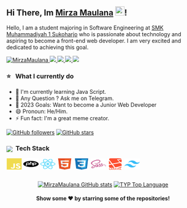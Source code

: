 ## Hi There, Im <a href="mirza-maulana.netlify.app">Mirza Maulana</a> <img src="https://media.giphy.com/media/hvRJCLFzcasrR4ia7z/giphy.gif" width="24px" height="24px">!

Hello, I am a student majoring in Software Engineering at <a href="https://smkmuh1-skh.sch.id/">SMK Muhammadiyah 1 Sukoharjo</a> who is passionate about technology and aspiring to become a front-end web developer. I am very excited and dedicated to achieving this goal.

<div> 
  <a href="https://mirza-maulana.netlify.app/"><img alt="MirzaMaulana" src="https://img.shields.io/badge/Portfolio-000?logo=vercel&logoColor=yellow&style=for-the-badge" style="vertical-align:center" /> </a>
  <a href="https://web.facebook.com/profile.php?id=100058546485490"><img src="https://img.shields.io/badge/Facebook-1DA1F2?style=for-the-badge&logo=facebook&logoColor=white"/> </a>
  <a href="https://www.instagram.com/miirzaa9_/"><img src="https://img.shields.io/badge/Instagram-E4405F?style=for-the-badge&logo=instagram&logoColor=white"/> </a>
  <a href="mirzamaulana.dev@gmail.com"><img src="https://img.shields.io/badge/Gmail-D14836?style=for-the-badge&logo=gmail&logoColor=white"/> </a>
  <a href="https://t.me/MirzaMaulana15"><img src="https://img.shields.io/badge/Telegram-3672d1?style=for-the-badge&logo=telegram&logoColor=white"/> </a>
</div>

<h3>⭐️ &nbsp; What I currently do</h3>

- 🌱 I'm currently learning Java Script.
- 💬 Any Question ? Ask me on Telegram.
- 🥅 2023 Goals: Want to become a Junior Web Developer
- 😄 Pronoun: He/Him.
- ⚡ Fun fact: I'm a great meme creator. 

 
[![GitHub followers](https://img.shields.io/github/followers/MirzaMaulana?label=Followers&color=yellow&logo=github)]()
[![GitHub stars](https://img.shields.io/github/stars/MirzaMaulana?label=Stars&color=yellow&logo=github)]()

<div style="display: inline_block">
  <h3><img src="https://img.icons8.com/color/48/000000/computer-support.png" align="center" width="24" />&nbsp; Tech Stack</h3>  
  <img align="center" alt="Mirza-Js" height="30" width="40" src="https://raw.githubusercontent.com/devicons/devicon/master/icons/javascript/javascript-plain.svg">
  <img align="center" alt="Mirza-Php" height="30" width="40" src="https://raw.githubusercontent.com/devicons/devicon/master/icons/php/php-plain.svg">
  <img align="center" alt="Mirza-React" height="30" width="40" src="https://raw.githubusercontent.com/devicons/devicon/master/icons/react/react-original.svg">
  <img align="center" alt="Mirza-HTML" height="30" width="40" src="https://raw.githubusercontent.com/devicons/devicon/master/icons/html5/html5-original.svg">
  <img align="center" alt="Mirza-CSS" height="30" width="40" src="https://raw.githubusercontent.com/devicons/devicon/master/icons/css3/css3-original.svg">
  <img align="center" alt="Mirza-CSS" height="30" width="40" src="https://raw.githubusercontent.com/devicons/devicon/master/icons/sass/sass-original.svg">
 <img align="center" alt="Mirza-Laravel" height="30" width="40" src="https://raw.githubusercontent.com/devicons/devicon/master/icons/laravel/laravel-plain-wordmark.svg">
  <img align="center" alt="Mirza-Tailwind" height="30" width="40" src="https://raw.githubusercontent.com/devicons/devicon/master/icons/tailwindcss/tailwindcss-plain.svg">
</div> 
  
  ##


<div align="center">
<a href="http://www.github.com/MirzaMaulana"><img width="60%" src="https://github-readme-stats.vercel.app/api?username=MirzaMaulana&hide=&count_private=true&bg_color=0D1117&theme=react&hide_border=true&show_icons=true" alt="MirzaMaulana GitHub stats"/></a>
<a href="http://www.github.com/MirzaMaulana"><img alt="TYP Top Language" width="38.25%" src="https://github-readme-stats.vercel.app/api/top-langs/?username=MirzaMaulana&langs_count=10&count_private=true&layout=compact&theme=react&hide_border=true&bg_color=0D1117"/></a>
</div>

<h4 align="center">
Show some ❤️ by starring some of the repositories!
</h4>
